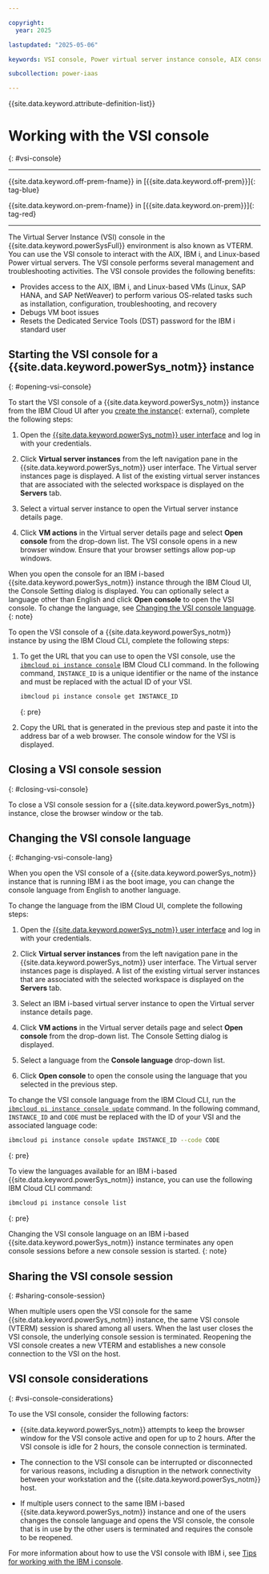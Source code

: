 ```yaml
---

copyright:
  year: 2025

lastupdated: "2025-05-06"

keywords: VSI console, Power virtual server instance console, AIX console, IBM i console, PowerVS console, VTERM, vterm

subcollection: power-iaas

---
```


{{site.data.keyword.attribute-definition-list}}

# Working with the VSI console
{: #vsi-console}

---

{{site.data.keyword.off-prem-fname}} in [{{site.data.keyword.off-prem}}]{: tag-blue}


{{site.data.keyword.on-prem-fname}} in [{{site.data.keyword.on-prem}}]{: tag-red}


---

The Virtual Server Instance (VSI) console in the {{site.data.keyword.powerSysFull}} environment is also known as VTERM. You can use the VSI console to interact with the AIX, IBM i, and Linux-based Power virtual servers. The VSI console performs several management and troubleshooting activities. The VSI console provides the following benefits:

- Provides access to the AIX, IBM i, and Linux-based VMs (Linux, SAP HANA, and SAP NetWeaver) to perform various OS-related tasks such as installation, configuration, troubleshooting, and recovery
- Debugs VM boot issues
- Resets the Dedicated Service Tools (DST) password for the IBM i standard user

## Starting the VSI console for a {{site.data.keyword.powerSys_notm}} instance
{: #opening-vsi-console}

To start the VSI console of a {{site.data.keyword.powerSys_notm}} instance from the IBM Cloud UI after you [create the instance](/docs/power-iaas?topic=power-iaas-creating-power-virtual-server){: external}, complete the following steps:

1. Open the [{{site.data.keyword.powerSys_notm}} user interface](https://cloud.ibm.com/power/overview) and log in with your credentials.

2. Click **Virtual server instances** from the left navigation pane in the {{site.data.keyword.powerSys_notm}} user interface. The Virtual server instances page is displayed. A list of the existing virtual server instances that are associated with the selected workspace is displayed on the **Servers** tab.

3. Select a virtual server instance to open the Virtual server instance details page.

4. Click **VM actions** in the Virtual server details page and select **Open console** from the drop-down list. The VSI console opens in a new browser window. Ensure that your browser settings allow pop-up windows.

  When you open the console for an IBM i-based {{site.data.keyword.powerSys_notm}} instance through the IBM Cloud UI, the Console Setting dialog is displayed. You can optionally select a language other than English and click **Open console** to open the VSI console. To change the language, see [Changing the VSI console language](#changing-vsi-console-lang).
  {: note}

To open the VSI console of a {{site.data.keyword.powerSys_notm}} instance by using the IBM Cloud CLI, complete the following steps:

1. To get the URL that you can use to open the VSI console, use the [`ibmcloud pi instance console`](/docs/power-iaas?topic=power-iaas-power-iaas-cli-reference-v1#ibmcloud-pi-instance-get) IBM Cloud CLI command. In the following command, `INSTANCE_ID` is a unique identifier or the name of the instance and must be replaced with the actual ID of your VSI.

    ```sh
    ibmcloud pi instance console get INSTANCE_ID
    ```
    {: pre}

2. Copy the URL that is generated in the previous step and paste it into the address bar of a web browser. The console window for the VSI is displayed.

## Closing a VSI console session
{: #closing-vsi-console}

To close a VSI console session for a {{site.data.keyword.powerSys_notm}} instance, close the browser window or the tab.

## Changing the VSI console language
{: #changing-vsi-console-lang}

When you open the VSI console of a {{site.data.keyword.powerSys_notm}} instance that is running IBM i as the boot image, you can change the console language from English to another language.

To change the language from the IBM Cloud UI, complete the following steps:

1. Open the [{{site.data.keyword.powerSys_notm}} user interface](https://cloud.ibm.com/power/overview) and log in with your credentials.

2. Click **Virtual server instances** from the left navigation pane in the {{site.data.keyword.powerSys_notm}} user interface. The Virtual server instances page is displayed. A list of the existing virtual server instances that are associated with the selected workspace is displayed on the **Servers** tab.

3. Select an IBM i-based virtual server instance to open the Virtual server instance details page.

4. Click **VM actions** in the Virtual server details page and select **Open console** from the drop-down list. The Console Setting dialog is displayed.

5. Select a language from the **Console language** drop-down list.

6. Click **Open console** to open the console using the language that you selected in the previous step.

To change the VSI console language from the IBM Cloud CLI, run the [`ibmcloud pi instance console update`](/docs/power-iaas?topic=power-iaas-power-iaas-cli-reference-v1#ibmcloud-pi-instance-console-update) command. In the following command, `INSTANCE_ID` and `CODE` must be replaced with the ID of your VSI and the associated language code:

```sh
ibmcloud pi instance console update INSTANCE_ID --code CODE
```
{: pre}

To view the languages available for an IBM i-based {{site.data.keyword.powerSys_notm}} instance, you can use the following IBM Cloud CLI command:

```sh
ibmcloud pi instance console list
```
{: pre}

Changing the VSI console language on an IBM i-based {{site.data.keyword.powerSys_notm}} instance terminates any open console sessions before a new console session is started.
{: note}

## Sharing the VSI console session
{: #sharing-console-session}

When multiple users open the VSI console for the same {{site.data.keyword.powerSys_notm}} instance, the same VSI console (VTERM) session is shared among all users. When the last user closes the VSI console, the underlying console session is terminated. Reopening the VSI console creates a new VTERM and establishes a new console connection to the VSI on the host.

## VSI console considerations
{: #vsi-console-considerations}

To use the VSI console, consider the following factors:

- {{site.data.keyword.powerSys_notm}} attempts to keep the browser window for the VSI console active and open for up to 2 hours. After the VSI console is idle for 2 hours, the console connection is terminated.

- The connection to the VSI console can be interrupted or disconnected for various reasons, including a disruption in the network connectivity between your workstation and the {{site.data.keyword.powerSys_notm}} host.

- If multiple users connect to the same IBM i-based {{site.data.keyword.powerSys_notm}} instance and one of the users changes the console language and opens the VSI console, the console that is in use by the other users is terminated and requires the console to be reopened.

For more information about how to use the VSI console with IBM i, see [Tips for working with the IBM i console](/docs/en/power-virtual-server?topic=i-configuring-your-virtual-machine-vm#tips-ibmi).
